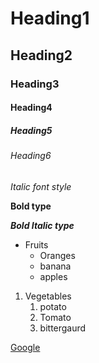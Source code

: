 # Heading1
## Heading2
### Heading3
#### Heading4
##### Heading5
###### Heading6
*Italic font style*

**Bold type**

***Bold Italic type***

* Fruits
  * Oranges
  * banana
  * apples

1. Vegetables
    1. potato
    2. Tomato
    3. bittergaurd

[Google](https://www.google.com/)

